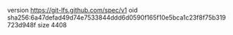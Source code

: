 version https://git-lfs.github.com/spec/v1
oid sha256:6a47defad49d74e7533844ddd6d0590f165f10e5bca1c23f8f75b319723d948f
size 4408
